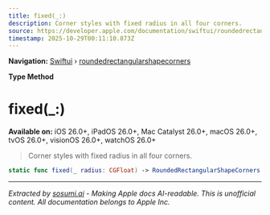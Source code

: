 ```yaml
---
title: fixed(_:)
description: Corner styles with fixed radius in all four corners.
source: https://developer.apple.com/documentation/swiftui/roundedrectangularshapecorners/fixed(_:)
timestamp: 2025-10-29T00:11:10.873Z
---
```


**Navigation:** [Swiftui](/documentation/swiftui) › [roundedrectangularshapecorners](/documentation/swiftui/roundedrectangularshapecorners)

**Type Method**

# fixed(_:)

**Available on:** iOS 26.0+, iPadOS 26.0+, Mac Catalyst 26.0+, macOS 26.0+, tvOS 26.0+, visionOS 26.0+, watchOS 26.0+

> Corner styles with fixed radius in all four corners.

```swift
static func fixed(_ radius: CGFloat) -> RoundedRectangularShapeCorners
```

---

*Extracted by [sosumi.ai](https://sosumi.ai) - Making Apple docs AI-readable.*
*This is unofficial content. All documentation belongs to Apple Inc.*
